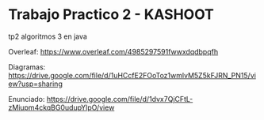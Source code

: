 # Trabajo Practico 2 - KASHOOT
tp2 algoritmos 3 en java

Overleaf: https://www.overleaf.com/4985297591fwwxdqdbpqfh

Diagramas: https://drive.google.com/file/d/1uHCcfE2FOoToz1wmlvM5Z5kFJRN_PN15/view?usp=sharing

Enunciado: https://drive.google.com/file/d/1dvx7QjCFtL-zMiupm4ckqBG0udupYlpO/view
